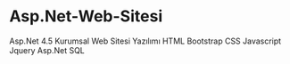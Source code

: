 # Asp.Net-Web-Sitesi
Asp.Net 4.5 Kurumsal Web Sitesi Yazılımı
HTML
Bootstrap
CSS
Javascript
Jquery
Asp.Net
SQL
